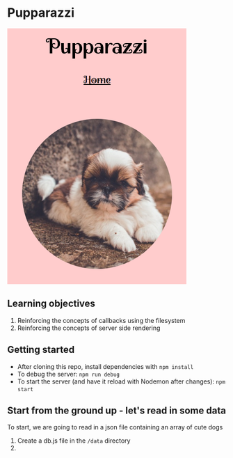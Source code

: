# Pupparazzi

![](screenshot.png)

## Learning objectives

1. Reinforcing the concepts of callbacks using the filesystem
2. Reinforcing the concepts of server side rendering

## Getting started

* After cloning this repo, install dependencies with `npm install`
* To debug the server: `npm run debug`
* To start the server (and have it reload with Nodemon after changes): `npm start`

## Start from the ground up - let's read in some data

To start, we are going to read in a json file containing an array of cute dogs

1. Create a db.js file in the `/data` directory
2. 
